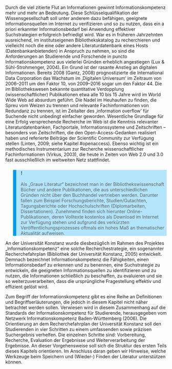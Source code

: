 Durch die viel zitierte Flut an Informationen gewinnt Informationskompetenz mehr und mehr an Bedeutung. Diese Schlüsselqualifikation der Wissensgesellschaft soll unter anderem dazu befähigen, geeignete Informationsquellen im Internet zu verifizieren und so zu nutzen, dass ein a priori erkannter Informationsbedarf bei Anwendung effektiver Suchstrategien erfolgreich befriedigt wird. War es in früheren Jahrzehnten ausreichend, im institutseigenen Bibliothekskatalog zu recherchieren und vielleicht noch die eine oder andere Literaturdatenbank eines Hosts (Datenbankanbietenden) in Anspruch zu nehmen, so sind die Anforderungen an Studierende und Forschende in puncto Informationskompetenz aus vielerlei Gründen erheblich angestiegen (Lux &amp; Sühl-Strohmenger, 2004). Ein Grund ist der rasante Anstieg an digitalen Informationen. Bereits 2008 (Gantz, 2008) prognostizierte die International Data Corporation das Wachstum im ‚Digitalen Universum‘ im Zeitraum von 2006–2011 um den Faktor 10, von 2009–2016 sogar um den Faktor 44. Die im Bibliothekswesen bekannte quantitative Verdopplung (wissenschaftlicher) Publikationen etwa alle 10 bis 15 Jahre wird im World Wide Web ad absurdum geführt. Die Nadel im Heuhaufen zu finden, die Spreu vom Weizen zu trennen und relevante Fachinformationen von Redundanz zu trennen, ist im Zeitalter des ‚information overflow’ für Suchende nicht unbedingt einfacher geworden. Wesentliche Grundlage für eine Erfolg versprechende Recherche im Web ist die Kenntnis relevanter Literaturdatenbanken, Fachportale, Informationssysteme und Zeitschriften – besonders von Zeitschriften, die den Open-Access-Gedanken realisiert haben und referierte Beiträge der Scientific Community zur Verfügung stellen (Linten, 2009; siehe Kapitel #openaccess). Ebenso wichtig ist ein methodisches Instrumentarium zur Recherche wissenschaftlicher Fachinformationen (Virkus, 2003), die heute in Zeiten von Web 2.0 und 3.0 fast ausschließlich im weltweiten Netz stattfindet.

<blockquote style="background: #B3E5FC; border-left: 10px solid #039BE5">

### !

Als „Graue Literatur“ bezeichnet man in der Bibliothekswissenschaft Bücher und andere Publikationen, die aus unterschiedlichen Gründen nicht über den Buchhandel vertrieben werden. Darunter fallen zum Beispiel Forschungsberichte, Studien/Gutachten, Tagungsberichte oder Hochschulschriften (Diplomarbeiten, Dissertationen). Zunehmend finden sich hierunter Online-Publikationen, deren Volltexte kostenlos als Download im Internet zur Verfügung stehen und aufgrund des verkürzten Veröffentlichungsprozesses oftmals ein hohes Maß an thematischer Aktualität aufweisen.

</blockquote>

An der Universität Konstanz wurde diesbezüglich im Rahmen des Projektes „Informationskompetenz“ eine solche Recherchestrategie, ein sogenannter Recherchefahrplan (Bibliothek der Universität Konstanz, 2005) entwickelt. Demnach bezeichnet Informationskompetenz die Fähigkeiten, einen Informationsbedarf zu erkennen und zu benennen, eine Suchstrategie zu entwickeln, die geeigneten Informationsquellen zu identifizieren und zu nutzen, die Informationen schließlich zu beschaffen, zu evaluieren und sie so weiterzuverarbeiten, dass die ursprüngliche Fragestellung effektiv und effizient gelöst wird.

Zum Begriff der Informationskompetenz gibt es eine Reihe an Definitionen und Begriffserläuterungen, die jedoch in diesem Kapitel nicht näher betrachtet werden sollen. Verwiesen wird in diesem Zusammenhang auf die Standards der Informationskompetenz für Studierende, herausgegeben vom Netzwerk Informationskompetenz Baden-Württemberg (2006). Die Orientierung an dem Recherchefahrplan der Universität Konstanz soll den Studierenden in vier Schritten zu einem umfassenden sowie präzisen Suchergebnis verhelfen. Die einzelnen Schritte sind: Vorbereitung, Recherche, Evaluation der Ergebnisse und Weiterverarbeitung der Ergebnisse. An dieser Vorgehensweise soll sich die Struktur des ersten Teils dieses Kapitels orientieren. Im Anschluss daran geben wir Hinweise, welche Werkzeuge beim Speichern und (Wieder-) Finden der Literatur unterstützen können.
